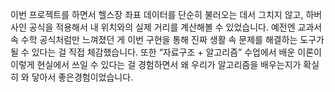이번 프로젝트를 하면서 헬스장 좌표 데이터를 단순히 불러오는 데서 그치지 않고, 하버사인 공식을 적용해서 내 위치와의 실제 거리를 계산해볼 수 있었습니다. 예전엔 교과서 속 수학 공식처럼만 느껴졌던 게 이번 구현을 통해 진짜 생활 속 문제를 해결하는 도구가 될 수 있다는 걸 직접 체감했습니다. 또한 “자료구조 + 알고리즘” 수업에서 배운 이론이 이렇게 현실에서 쓰일 수 있다는 걸 경험하면서 왜 우리가 알고리즘을 배우는지가 확실히 와 닿아서 좋은경험이었습니다.
